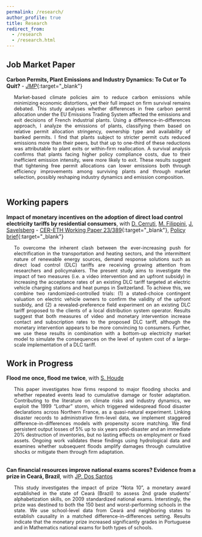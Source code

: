 ```yaml
---
permalink: /research/
author_profile: true
title: Research
redirect_from:
  - /research
  - /research.html
---
```

## Job Market Paper

**Carbon Permits, Plant Emissions and Industry Dynamics: To Cut or To Quit?** - [*JMP*](https://floramarchioro.github.io/files/Marchioro_JMP.pdf){:target="_blank"}  

<div style="font-size: 0.9em; text-align: justify; margin-left: 20px; margin-right: 20px;">
Market-based climate policies aim to reduce carbon emissions while minimizing economic distortions, yet their full impact on firm survival remains debated. This study analyses whether differences in free carbon permit allocation under the EU Emissions Trading System affected the emissions and exit decisions of French industrial plants. Using a difference-in-differences approach, I analyze the emissions of plants, classifying them based on relative permit allocation stringency, ownership type and availability of banked permits. I find that plants subject to stricter permit cuts reduced emissions more than their peers, but that up to one-third of these reductions was attributable to plant exits or within-firm reallocation. A survival analysis confirms that plants facing higher policy compliance costs, due to their inefficient emission intensity, were more likely to exit. These results suggest that tightening free permit allocations can lower emissions both through efficiency improvements among surviving plants and through market selection, possibly reshaping industry dynamics and emission composition.
</div><br/> 

## Working papers

**Impact of monetary incentives on the adoption of direct load control electricity tariffs by residential consumers**, with [D. Cerruti](https://davidecerruti.weebly.com/), [M. Filippini](https://scholar.google.com/citations?user=rFW0mNUAAAAJ&hl=it), [J. Savelsberg](https://sites.google.com/view/jonassavelsberg/about) - [CER-ETH Working Paper 23/389](https://ethz.ch/content/dam/ethz/special-interest/mtec/cer-eth/cer-eth-dam/documents/working-papers/wp-23-389.pdf){:target="_blank"}, [Policy brief](https://www.aramis.admin.ch/Default?DocumentID=71908&Load=true){:target="_blank"}  

<div style="font-size: 0.9em; text-align: justify; margin-left: 20px; margin-right: 20px;">
To overcome the inherent clash between the ever-increasing push for electrification in the transportation and heating sectors, and the intermittent nature of renewable energy sources, demand response solutions such as direct load control (DLC) tariffs are receiving growing attention from researchers and policymakers. The present study aims to investigate the impact of two measures (i.e. a video intervention and an upfront subsidy) in increasing the acceptance rates of an existing DLC tariff targeted at electric vehicle charging stations and heat pumps in Switzerland. To achieve this, we combine two randomized-controlled trials: (1) a stated-choice contingent valuation on electric vehicle owners to confirm the validity of the upfront susbidy, and (2) a revealed-preference field experiment on an existing DLC tariff proposed to the clients of a local distribution system operator. Results suggest that both measures of video and monetary intervention increase contact and subscription rates to the proposed DLC tariff, although the monetary intervention appears to be more convincing to consumers. Further, we use these results in combination with a bottom-up electricity market model to simulate the consequences on the level of system cost of a large-scale implementation of a DLC tariff.
</div>  

## Work in Progress 

**Flood me once, flood me twice**, with [S. Houde](https://sebastien-houde.com/)  

<div style="font-size: 0.9em; text-align: justify; margin-left: 20px; margin-right: 20px;">
This paper investigates how firms respond to major flooding shocks and whether repeated events lead
to cumulative damage or foster adaptation. Contributing to the literature on climate risks and industry dynamics, we exploit the 1999 “Lothar” storm, which triggered widespread flood disaster declarations across Northern
France, as a quasi-natural experiment. Linking disaster records to administrative firm-level data, we implement
staggered difference-in-differences models with propensity score matching. We find persistent output losses of
5% up to six years post-disaster and an immediate 20% destruction of inventories, but no lasting effects on employment or fixed assets. Ongoing work validates these findings using hydrological data and examines whether
subsequent floods amplify damages through cumulative shocks or mitigate them through firm adaptation.
</div><br/>

**Can financial resources improve national exams scores? Evidence from a prize in Ceará, Brazil**, with [JP. Dos Santos](https://sites.google.com/site/joaorpereirasantos/home)  

<div style="font-size: 0.9em; text-align: justify; margin-left: 20px; margin-right: 20px;">
This study investigates the impact of prize “Nota 10”, a monetary award established in the state of Ceará (Brazil) to assess 2nd grade students’ alphabetization skills, on 2009 standardized national exams. Interstingly, the prize was destined to both the 150 best and worst-performing schools in the state. We use school-level data from Ceará and neighboring states to establish causality in a matched difference-in-differences setting. Results indicate that the monetary prize increased significantly grades in Portuguese and in Mathematics national exams for both types of schools.
</div><br/> 
